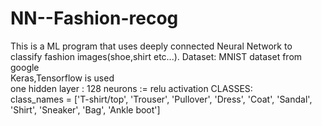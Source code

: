 # NN--Fashion-recog
This is a ML program that uses deeply connected Neural Network to classify fashion images(shoe,shirt etc...).
Dataset: MNIST dataset from google  
Keras,Tensorflow is used  
one hidden layer : 128 neurons := relu activation
CLASSES:  
class_names = ['T-shirt/top', 'Trouser', 'Pullover', 'Dress', 'Coat', 'Sandal', 'Shirt', 'Sneaker', 'Bag', 'Ankle boot']
